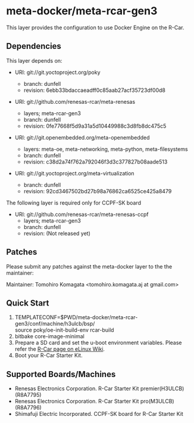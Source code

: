 # meta-docker/meta-rcar-gen3

This layer provides the configuration to use Docker Engine on the R-Car.

## Dependencies

This layer depends on:

* URI: git://git.yoctoproject.org/poky
  * branch: dunfell
  * revision: 6ebb33bdaccaeadff0c85aab27acf35723df00d8

* URI: git://github.com/renesas-rcar/meta-renesas
  * layers; meta-rcar-gen3
  * branch: dunfell
  * revision: 0fe77668f5d9a31a5d10449988c3d8fb8dc475c5

* URI: git://git.openembedded.org/meta-openembedded
  * layers: meta-oe, meta-networking, meta-python, meta-filesystems
  * branch: dunfell
  * revision: c38d2a74f762a792046f3d3c377827b08aade513

* URI: git://git.yoctoproject.org/meta-virtualization
  * branch: dunfell
  * revision: 92cd3467502bd27b98a76862ca6525ce425a8479

The following layer is required only for CCPF-SK board

* URI: git://github.com/renesas-rcar/meta-renesas-ccpf
  * layers; meta-rcar-gen3
  * branch: dunfell
  * revision: (Not released yet)

## Patches

Please submit any patches against the meta-docker layer to the the maintainer:

Maintainer: Tomohiro Komagata <tomohiro.komagata.aj at gmail.com>

## Quick Start

1. TEMPLATECONF=$PWD/meta-docker/meta-rcar-gen3/conf/machine/h3ulcb/bsp/ \
   source poky/oe-init-build-env rcar-build
2. bitbake core-image-minimal
3. Prepare a SD card and set the u-boot environment variables. Please refer the [R-Car page on eLinux Wiki](https://elinux.org/R-Car/Boards/Yocto-Gen3/v3.21.0#Running_Yocto_images).
4. Boot your R-Car Starter Kit.

## Supported Boards/Machines

- Renesas Electronics Corporation. R-Car Starter Kit premier(H3ULCB) (R8A7795)
- Renesas Electronics Corporation. R-Car Starter Kit pro(M3ULCB) (R8A7796)
- Shimafuji Electric Incorporated. CCPF-SK board for R-Car Starter Kit
